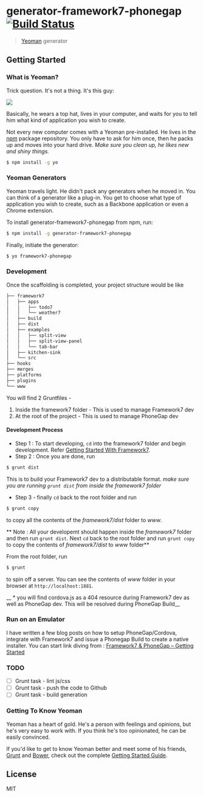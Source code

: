 # generator-framework7-phonegap [![Build Status](https://secure.travis-ci.org/arvindr21/generator-framework7-phonegap.png?branch=master)](https://travis-ci.org/arvindr21/generator-framework7-phonegap)

> [Yeoman](http://yeoman.io) generator

## Getting Started

### What is Yeoman?

Trick question. It's not a thing. It's this guy:

![](http://i.imgur.com/JHaAlBJ.png)

Basically, he wears a top hat, lives in your computer, and waits for you to tell him what kind of application you wish to create.

Not every new computer comes with a Yeoman pre-installed. He lives in the [npm](https://npmjs.org) package repository. You only have to ask for him once, then he packs up and moves into your hard drive. *Make sure you clean up, he likes new and shiny things.*

```bash
$ npm install -g yo
```

### Yeoman Generators

Yeoman travels light. He didn't pack any generators when he moved in. You can think of a generator like a plug-in. You get to choose what type of application you wish to create, such as a Backbone application or even a Chrome extension.

To install generator-framework7-phonegap from npm, run:

```bash
$ npm install -g generator-framework7-phonegap
```

Finally, initiate the generator:

```bash
$ yo framework7-phonegap
```

### Development

Once the scaffolding is completed, your project structure would be like 

```bash
├── framework7
│   ├── apps
│   │   ├── todo7
│   │   └── weather7
│   ├── build
│   ├── dist
│   ├── examples
│   │   ├── split-view
│   │   ├── split-view-panel
│   │   └── tab-bar
│   ├── kitchen-sink
│   └── src
├── hooks
├── merges
├── platforms
├── plugins
└── www
```

You will find 2 Gruntfiles - 

1. Inside the framework7 folder - This is used to manage Framework7 dev
2. At the root of the project - This is used to manage PhoneGap dev

#### Development Process

- Step 1 : To start developing, `cd` into the framework7 folder and begin development. Refer [Getting Started With Framework7](http://www.idangero.us/framework7/get-started). 
- Step 2 : Once you are done, run 
```bash
$ grunt dist
```
This is to build your Framework7 dev to a distributable format. _make sure you are running `grunt dist` from inside the framework7 folder_
- Step 3 - finally `cd` back to the root folder and run 
```bash
$ grunt copy
```
to copy all the contents of the _framework7/dist_ folder to _www_.

** Note : All your developemt should happen inside the _framework7_ folder and then run `grunt dist`. Next `cd` back to the root folder and run `grunt copy` to copy the contents of _framework7/dist_ to _www_ folder** 

From the root folder, run
```bash
$ grunt
```
to spin off a server. You can see the contents of _www_ folder in your browser at `http://localhost:1881`.

__ * you will find cordova.js as a 404 resource during Framework7 dev as well as PhoneGap dev. This will be resolved during PhoneGap Build__

### Run on an Emulator

I have written a few blog posts on how to setup PhoneGap/Cordova, integrate with Framework7 and issue a Phonegap Build to create a native installer. You can start link diving from : [Framework7 & PhoneGap – Getting Started](http://thejackalofjavascript.com/framework7-phonegap-getting-started/)

### TODO
* [ ] Grunt task - lint js/css
* [ ] Grunt task - push the code to Github 
* [ ] Grunt task - build generation

### Getting To Know Yeoman

Yeoman has a heart of gold. He's a person with feelings and opinions, but he's very easy to work with. If you think he's too opinionated, he can be easily convinced.

If you'd like to get to know Yeoman better and meet some of his friends, [Grunt](http://gruntjs.com) and [Bower](http://bower.io), check out the complete [Getting Started Guide](https://github.com/yeoman/yeoman/wiki/Getting-Started).


## License

MIT